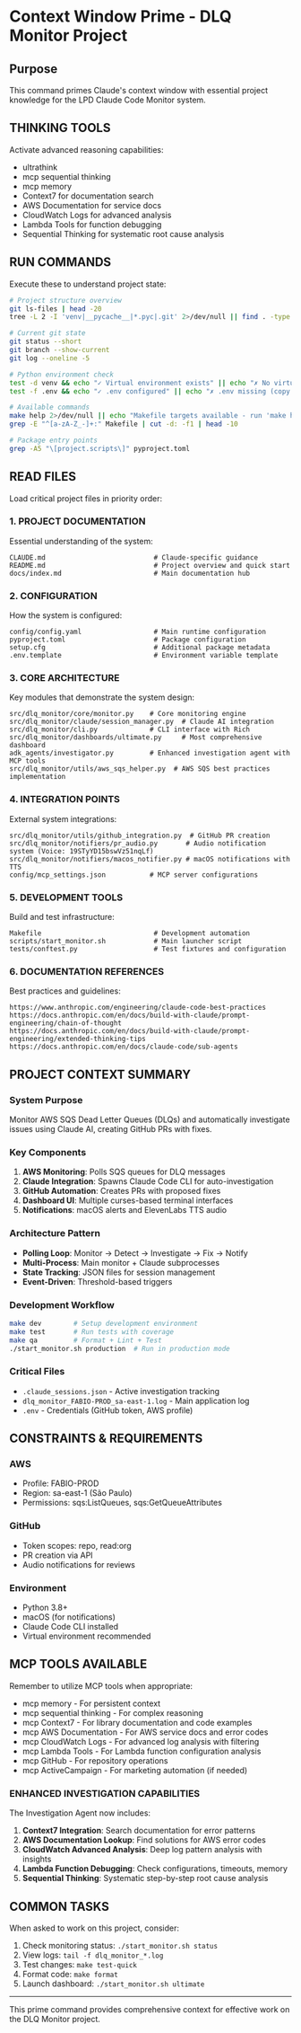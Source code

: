 # Context Window Prime - DLQ Monitor Project

## Purpose
This command primes Claude's context window with essential project knowledge for the LPD Claude Code Monitor system.

## THINKING TOOLS
Activate advanced reasoning capabilities:
- ultrathink
- mcp sequential thinking
- mcp memory
- Context7 for documentation search
- AWS Documentation for service docs
- CloudWatch Logs for advanced analysis
- Lambda Tools for function debugging
- Sequential Thinking for systematic root cause analysis

## RUN COMMANDS
Execute these to understand project state:

```bash
# Project structure overview
git ls-files | head -20
tree -L 2 -I 'venv|__pycache__|*.pyc|.git' 2>/dev/null || find . -type d -maxdepth 2 | grep -v __pycache__ | sort

# Current git state
git status --short
git branch --show-current
git log --oneline -5

# Python environment check
test -d venv && echo "✓ Virtual environment exists" || echo "✗ No virtual environment"
test -f .env && echo "✓ .env configured" || echo "✗ .env missing (copy from .env.template)"

# Available commands
make help 2>/dev/null || echo "Makefile targets available - run 'make help' for details"
grep -E "^[a-zA-Z_-]+:" Makefile | cut -d: -f1 | head -10

# Package entry points
grep -A5 "\[project.scripts\]" pyproject.toml
```

## READ FILES
Load critical project files in priority order:

### 1. PROJECT DOCUMENTATION
Essential understanding of the system:
```
CLAUDE.md                           # Claude-specific guidance
README.md                           # Project overview and quick start
docs/index.md                       # Main documentation hub
```

### 2. CONFIGURATION
How the system is configured:
```
config/config.yaml                  # Main runtime configuration
pyproject.toml                      # Package configuration
setup.cfg                           # Additional package metadata
.env.template                       # Environment variable template
```

### 3. CORE ARCHITECTURE
Key modules that demonstrate the system design:
```
src/dlq_monitor/core/monitor.py    # Core monitoring engine
src/dlq_monitor/claude/session_manager.py  # Claude AI integration
src/dlq_monitor/cli.py             # CLI interface with Rich
src/dlq_monitor/dashboards/ultimate.py     # Most comprehensive dashboard
adk_agents/investigator.py         # Enhanced investigation agent with MCP tools
src/dlq_monitor/utils/aws_sqs_helper.py  # AWS SQS best practices implementation
```

### 4. INTEGRATION POINTS
External system integrations:
```
src/dlq_monitor/utils/github_integration.py  # GitHub PR creation
src/dlq_monitor/notifiers/pr_audio.py       # Audio notification system (Voice: 19STyYD15bswVz51nqLf)
src/dlq_monitor/notifiers/macos_notifier.py # macOS notifications with TTS
config/mcp_settings.json           # MCP server configurations
```

### 5. DEVELOPMENT TOOLS
Build and test infrastructure:
```
Makefile                            # Development automation
scripts/start_monitor.sh            # Main launcher script
tests/conftest.py                   # Test fixtures and configuration
```

### 6. DOCUMENTATION REFERENCES
Best practices and guidelines:
```
https://www.anthropic.com/engineering/claude-code-best-practices
https://docs.anthropic.com/en/docs/build-with-claude/prompt-engineering/chain-of-thought
https://docs.anthropic.com/en/docs/build-with-claude/prompt-engineering/extended-thinking-tips
https://docs.anthropic.com/en/docs/claude-code/sub-agents
```

## PROJECT CONTEXT SUMMARY

### System Purpose
Monitor AWS SQS Dead Letter Queues (DLQs) and automatically investigate issues using Claude AI, creating GitHub PRs with fixes.

### Key Components
1. **AWS Monitoring**: Polls SQS queues for DLQ messages
2. **Claude Integration**: Spawns Claude Code CLI for auto-investigation
3. **GitHub Automation**: Creates PRs with proposed fixes
4. **Dashboard UI**: Multiple curses-based terminal interfaces
5. **Notifications**: macOS alerts and ElevenLabs TTS audio

### Architecture Pattern
- **Polling Loop**: Monitor → Detect → Investigate → Fix → Notify
- **Multi-Process**: Main monitor + Claude subprocesses
- **State Tracking**: JSON files for session management
- **Event-Driven**: Threshold-based triggers

### Development Workflow
```bash
make dev        # Setup development environment
make test       # Run tests with coverage
make qa         # Format + Lint + Test
./start_monitor.sh production  # Run in production mode
```

### Critical Files
- `.claude_sessions.json` - Active investigation tracking
- `dlq_monitor_FABIO-PROD_sa-east-1.log` - Main application log
- `.env` - Credentials (GitHub token, AWS profile)

## CONSTRAINTS & REQUIREMENTS

### AWS
- Profile: FABIO-PROD
- Region: sa-east-1 (São Paulo)
- Permissions: sqs:ListQueues, sqs:GetQueueAttributes

### GitHub
- Token scopes: repo, read:org
- PR creation via API
- Audio notifications for reviews

### Environment
- Python 3.8+
- macOS (for notifications)
- Claude Code CLI installed
- Virtual environment recommended

## MCP TOOLS AVAILABLE
Remember to utilize MCP tools when appropriate:
- mcp memory - For persistent context
- mcp sequential thinking - For complex reasoning
- mcp Context7 - For library documentation and code examples
- mcp AWS Documentation - For AWS service docs and error codes
- mcp CloudWatch Logs - For advanced log analysis with filtering
- mcp Lambda Tools - For Lambda function configuration analysis
- mcp GitHub - For repository operations
- mcp ActiveCampaign - For marketing automation (if needed)

### ENHANCED INVESTIGATION CAPABILITIES
The Investigation Agent now includes:
1. **Context7 Integration**: Search documentation for error patterns
2. **AWS Documentation Lookup**: Find solutions for AWS error codes
3. **CloudWatch Advanced Analysis**: Deep log pattern analysis with insights
4. **Lambda Function Debugging**: Check configurations, timeouts, memory
5. **Sequential Thinking**: Systematic step-by-step root cause analysis

## COMMON TASKS
When asked to work on this project, consider:
1. Check monitoring status: `./start_monitor.sh status`
2. View logs: `tail -f dlq_monitor_*.log`
3. Test changes: `make test-quick`
4. Format code: `make format`
5. Launch dashboard: `./start_monitor.sh ultimate`

---
This prime command provides comprehensive context for effective work on the DLQ Monitor project.